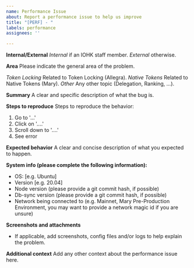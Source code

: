 ```yaml
---
name: Performance Issue
about: Report a performance issue to help us improve
title: "[PERF] - "
labels: performance
assignees: ''

---
```


**Internal/External**
*Internal*   if an IOHK staff member.
*External*   otherwise.

**Area**
Please indicate the general area of the problem.

*Token Locking*    Related to Token Locking (Allegra).
*Native Tokens*    Related to Native Tokens (Mary).
*Other*   Any other topic (Delegation, Ranking, ...).

**Summary**
A clear and specific description of what the bug is.

**Steps to reproduce**
Steps to reproduce the behavior:
1. Go to '...'
2. Click on '....'
3. Scroll down to '....'
4. See error

**Expected behavior**
A clear and concise description of what you expected to happen.

**System info (please complete the following information):**
- OS: [e.g. Ubuntu]
- Version [e.g. 20.04]
- Node version (please provide a git commit hash, if possible)
- Db-sync version (please provide a git commit hash, if possible)
- Network being connected to (e.g. Mainnet, Mary Pre-Production Environment, you may want to provide a network magic id if you are unsure)


**Screenshots and attachments**
- If applicable, add screenshots, config files and/or logs to help explain the problem.

**Additional context**
Add any other context about the performance issue here.
